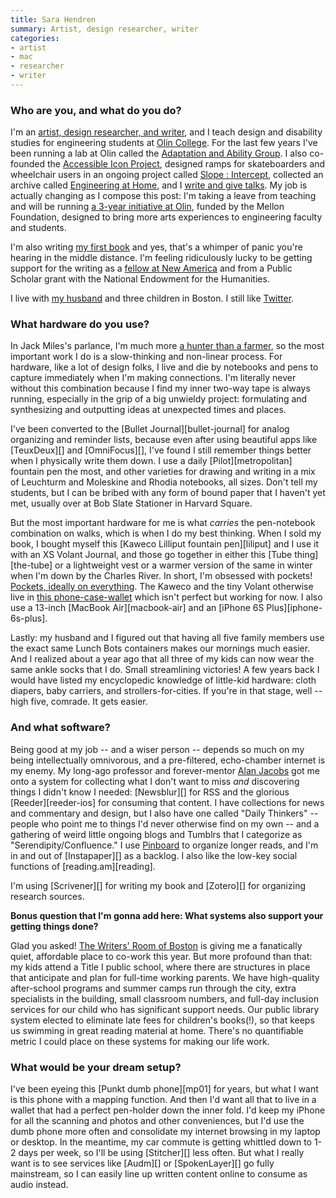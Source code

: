 ```yaml
---
title: Sara Hendren
summary: Artist, design researcher, writer
categories:
- artist
- mac
- researcher
- writer
---
```


### Who are you, and what do you do?

I'm an [artist, design researcher, and writer](https://ablersite.org/ "Sara's website."), and I teach design and disability studies for engineering students at [Olin College](http://www.olin.edu/ "A university in Massachusetts."). For the last few years I've been running a lab at Olin called the [Adaptation and Ability Group](http://aplusa.org/ "An adaptability tech group."). I also co-founded the [Accessible Icon Project](http://accessibleicon.org/ "A design activism site."), designed ramps for skateboarders and wheelchair users in an ongoing project called [Slope : Intercept](http://slopeintercept.org/ "A ramp project for skateboards and wheelchair users."), collected an archive called [Engineering at Home](http://engineeringathome.org/ "A website discussing what it actually means to be an engineer."), and I [write and give talks](https://sarahendren.com/ "Sarah's writing and talks website."). My job is actually changing as I compose this post: I'm taking a leave from teaching and will be running [a 3-year initiative at Olin](http://www.olin.edu/news-events/2017/mellon-foundation-supports-major-initiative-olin-college-better-integrate-stem/ "A post about Sara's STEM/arts integration initiative."), funded by the Mellon Foundation, designed to bring more arts experiences to engineering faculty and students.

I'm also writing [my first book](https://ablersite.org/2017/01/06/first-book/ "Sara's post about her book.") and yes, that's a whimper of panic you're hearing in the middle distance. I'm feeling ridiculously lucky to be getting support for the writing as a [fellow at New America](https://www.newamerica.org/ "A think tank and civic enterprise.") and from a Public Scholar grant with the National Endowment for the Humanities.

I live with [my husband](http://www.brianfunck.com/ "Brian's website.") and three children in Boston. I still like [Twitter](https://twitter.com/ablerism "Sara's Twitter account.").

### What hardware do you use?

In Jack Miles's parlance, I'm much more [a hunter than a farmer](http://www.crosscurrents.org/miles.htm "An article by Jack Miles about liberal arts on campus."), so the most important work I do is a slow-thinking and non-linear process. For hardware, like a lot of design folks, I live and die by notebooks and pens to capture immediately when I'm making connections. I'm literally never without this combination because I find my inner two-way tape is always running, especially in the grip of a big unwieldy project: formulating and synthesizing and outputting ideas at unexpected times and places. 

I've been converted to the [Bullet Journal][bullet-journal] for analog organizing and reminder lists, because even after using beautiful apps like [TeuxDeux][] and [OmniFocus][], I've found I still remember things better when I physically write them down. I use a daily [Pilot][metropolitan] fountain pen the most, and other varieties for drawing and writing in a mix of Leuchturm and Moleskine and Rhodia notebooks, all sizes. Don't tell my students, but I can be bribed with any form of bound paper that I haven't yet met, usually over at Bob Slate Stationer in Harvard Square. 

But the most important hardware for me is what *carries* the pen-notebook combination on walks, which is when I do my best thinking. When I sold my book, I bought myself this [Kaweco Lilliput fountain pen][liliput] and I use it with an XS Volant Journal, and those go together in either this [Tube thing][the-tube] or a lightweight vest or a warmer version of the same in winter when I'm down by the Charles River. In short, I'm obsessed with pockets! [Pockets, ideally on everything](https://elizabethsuzann.com/search?q=pockets&type=product "A search for 'pockets' on elizabethsuzann.com."). The Kaweco and the tiny Volant otherwise live in [this phone-case-wallet](https://www.etsy.com/au/listing/522344245/iphone-6s-iphone-6-s-plus-personalized "A phone case/wallet.") which isn't perfect but working for now. I also use a 13-inch [MacBook Air][macbook-air] and an [iPhone 6S Plus][iphone-6s-plus].

Lastly: my husband and I figured out that having all five family members use the exact same Lunch Bots containers makes our mornings much easier. And I realized about a year ago that all three of my kids can now wear the same ankle socks that I do. Small streamlining victories! A few years back I would have listed my encyclopedic knowledge of little-kid hardware: cloth diapers, baby carriers, and strollers-for-cities. If you're in that stage, well -- high five, comrade. It gets easier.

### And what software?

Being good at my job -- and a wiser person -- depends so much on my being intellectually omnivorous, and a pre-filtered, echo-chamber internet is my enemy. My long-ago professor and forever-mentor [Alan Jacobs](http://ayjay.org/ "Alan's website.") got me onto a system for collecting what I don't want to miss *and* discovering things I didn't know I needed: [Newsblur][] for RSS and the glorious [Reeder][reeder-ios] for consuming that content. I have collections for news and commentary and design, but I also have one called "Daily Thinkers" -- people who point me to things I'd never otherwise find on my own -- and a gathering of weird little ongoing blogs and Tumblrs that I categorize as "Serendipity/Confluence." I use [Pinboard](https://pinboard.in/u:ablerism "Sara's Pinboard account.") to organize longer reads, and I'm in and out of [Instapaper][] as a backlog. I also like the low-key social functions of [reading.am][reading].

I'm using [Scrivener][] for writing my book and [Zotero][] for organizing research sources.

**Bonus question that I'm gonna add here: What systems also support your getting things done?** 

Glad you asked! [The Writers' Room of Boston](http://www.writersroomofboston.org/ "A workspace in Boston.") is giving me a fanatically quiet, affordable place to co-work this year. But more profound than that: my kids attend a Title I public school, where there are structures in place that anticipate and plan for full-time working parents. We have high-quality after-school programs and summer camps run through the city, extra specialists in the building, small classroom numbers, and full-day inclusion services for our child who has significant support needs. Our public library system elected to eliminate late fees for children's books(!), so that keeps us swimming in great reading material at home. There's no quantifiable metric I could place on these systems for making our life work.

### What would be your dream setup?

I've been eyeing this [Punkt dumb phone][mp01] for years, but what I want is this phone with a mapping function. And then I'd want all that to live in a wallet that had a perfect pen-holder down the inner fold. I'd keep my iPhone for all the scanning and photos and other conveniences, but I'd use the dumb phone more often and consolidate my internet browsing in my laptop or desktop. In the meantime, my car commute is getting whittled down to 1-2 days per week, so I'll be using [Stitcher][] less often. But what I really want is to see services like [Audm][] or [SpokenLayer][] go fully mainstream, so I can easily line up written content online to consume as audio instead.
